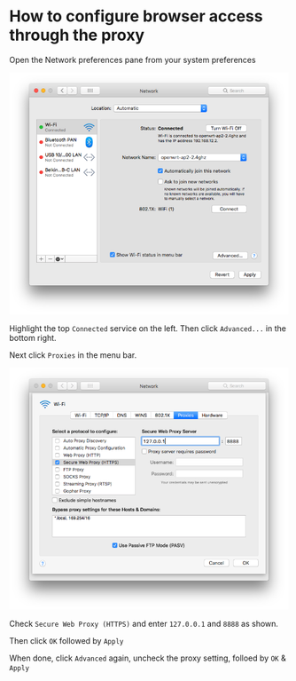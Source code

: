 # How to configure browser access through the proxy

Open the Network preferences pane from your system preferences

![Network1](network1.png)

Highlight the top `Connected` service on the left. Then click `Advanced...` in the bottom right.

Next click `Proxies` in the menu bar.

![Network2](network2.png)

Check `Secure Web Proxy (HTTPS)` and enter `127.0.0.1` and `8888` as shown.

Then click `OK` followed by `Apply`

When done, click `Advanced` again, uncheck the proxy setting, folloed by `OK` & `Apply`
